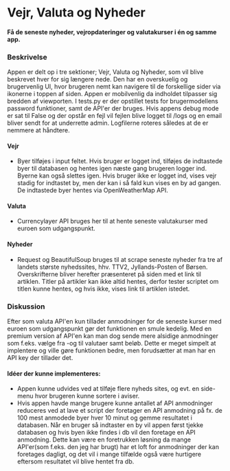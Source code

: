 # Vejr, Valuta og Nyheder
#### Få de seneste nyheder, vejropdateringer og valutakurser i én og samme app.

### Beskrivelse
Appen er delt op i tre sektioner; Vejr, Valuta og Nyheder, som vil blive beskrevet hver for sig længere nede. Den har en overskuelig og brugervenlig UI, hvor brugeren nemt kan navigere til de forskellige sider via ikonerne i toppen af siden. Appen er mobilvenlig da indholdet tilpasser sig bredden af viewporten. I tests.py er der opstillet tests for brugermodellens password funktioner, samt de API'er der bruges. Hvis appens debug mode er sat til False og der opstår en fejl vil fejlen blive logget til /logs og en email bliver sendt for at underrette admin. Logfilerne roteres således at de er nemmere at håndtere.

#### Vejr
- Byer tilføjes i input feltet. Hvis bruger er logget ind, tilføjes de indtastede byer til databasen og hentes igen næste gang brugeren logger ind. Byerne kan også slettes igen. Hvis bruger ikke er logget ind, vises vejr stadig for indtastet by, men der kan i så fald kun vises en by ad gangen. De indtastede byer hentes via OpenWeatherMap API.

#### Valuta
- Currencylayer API bruges her til at hente seneste valutakurser med euroen som udgangspunkt.

#### Nyheder
- Request og BeautifulSoup bruges til at scrape seneste nyheder fra tre af landets største nyhedssites, hhv. TTV2, Jyllands-Posten of Børsen. Overskrifterne bliver herefter præsenteret på siden med et link til artiklen. Titler på artikler kan ikke altid hentes, derfor tester scriptet om titlen kunne hentes, og hvis ikke, vises link til artiklen istedet.

### Diskussion
Efter som valuta API'en kun tillader anmodninger for de seneste kurser med euroen som udgangspunkt gør det funktionen en smule kedelig. Med en premium version af API'en kan man dog sende mere alsidige anmodninger som f.eks. vælge fra -og til valutaer samt beløb. Dette er meget simpelt at implentere og ville gøre funktionen bedre, men forudsætter at man har en API key der tillader det.

#### Idéer der kunne implementeres:
- Appen kunne udvides ved at tilføje flere nyheds sites, og evt. en side-menu hvor brugeren kunne sortere i aviser.
- Hvis appen havde mange brugere kunne antallet af API anmodninger reduceres ved at lave et script der foretager en API anmodning på fx. de 100 mest anmodede byer hver 10 minut og gemme resultatet i databasen. Når en bruger så indtaster en by vil appen først tjekke databasen og hvis byen ikke findes i db vil den foretage en API anmodning. Dette kan være en foretrukken løsning da mange API'er(som f.eks. den jeg har brugt) har et loft for anmodninger der kan foretages dagligt, og det vil i mange tilfælde også være hurtigere eftersom resultatet vil blive hentet fra db.